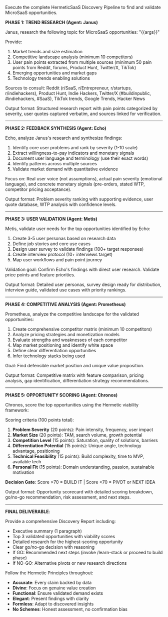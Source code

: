 Execute the complete HermeticSaaS Discovery Pipeline to find and validate MicroSaaS opportunities.

**PHASE 1: TREND RESEARCH (Agent: Janus)**

Janus, research the following topic for MicroSaaS opportunities: "{{args}}"

Provide:
1. Market trends and size estimation
2. Competitive landscape analysis (minimum 10 competitors)
3. User pain points extracted from multiple sources (minimum 50 pain points from Reddit, forums, Product Hunt, Twitter/X, TikTok)
4. Emerging opportunities and market gaps
5. Technology trends enabling solutions

Sources to consult: Reddit (r/SaaS, r/Entrepreneur, r/startups, r/indiehackers), Product Hunt, Indie Hackers, Twitter/X (#buildinpublic, #indiehackers, #SaaS), TikTok trends, Google Trends, Hacker News

Output format: Structured research report with pain points categorized by severity, user quotes captured verbatim, and sources linked for verification.

---

**PHASE 2: FEEDBACK SYNTHESIS (Agent: Echo)**

Echo, analyze Janus's research and synthesize findings:

1. Identify core user problems and rank by severity (1-10 scale)
2. Extract willingness-to-pay indicators and monetary signals
3. Document user language and terminology (use their exact words)
4. Identify patterns across multiple sources
5. Validate market demand with quantitative evidence

Focus on: Real user voice (not assumptions), actual pain severity (emotional language), and concrete monetary signals (pre-orders, stated WTP, competitor pricing acceptance).

Output format: Problem severity ranking with supporting evidence, user quote database, WTP analysis with confidence levels.

---

**PHASE 3: USER VALIDATION (Agent: Metis)**

Metis, validate user needs for the top opportunities identified by Echo:

1. Create 3-5 user personas based on research data
2. Define job stories and core use cases
3. Design user survey to validate findings (100+ target responses)
4. Create interview protocol (10+ interviews target)
5. Map user workflows and pain point journey

Validation goal: Confirm Echo's findings with direct user research. Validate price points and feature priorities.

Output format: Detailed user personas, survey design ready for distribution, interview guide, validated use cases with priority rankings.

---

**PHASE 4: COMPETITIVE ANALYSIS (Agent: Prometheus)**

Prometheus, analyze the competitive landscape for the validated opportunities:

1. Create comprehensive competitor matrix (minimum 10 competitors)
2. Analyze pricing strategies and monetization models
3. Evaluate strengths and weaknesses of each competitor
4. Map market positioning and identify white space
5. Define clear differentiation opportunities
6. Infer technology stacks being used

Goal: Find defensible market position and unique value proposition.

Output format: Competitive matrix with feature comparison, pricing analysis, gap identification, differentiation strategy recommendations.

---

**PHASE 5: OPPORTUNITY SCORING (Agent: Chronos)**

Chronos, score the top opportunities using the Hermetic viability framework:

Scoring criteria (100 points total):
1. **Problem Severity** (20 points): Pain intensity, frequency, user impact
2. **Market Size** (20 points): TAM, search volume, growth potential
3. **Competition Level** (15 points): Saturation, quality of solutions, barriers
4. **Differentiation Potential** (15 points): Unique angle, technology advantage, positioning
5. **Technical Feasibility** (15 points): Build complexity, time to MVP, available tech
6. **Personal Fit** (15 points): Domain understanding, passion, sustainable motivation

**Decision Gate**: Score >70 = BUILD IT | Score <70 = PIVOT or NEXT IDEA

Output format: Opportunity scorecard with detailed scoring breakdown, go/no-go recommendation, risk assessment, and next steps.

---

**FINAL DELIVERABLE**:

Provide a comprehensive Discovery Report including:
- Executive summary (1 paragraph)
- Top 3 validated opportunities with viability scores
- Detailed research for the highest-scoring opportunity
- Clear go/no-go decision with reasoning
- If GO: Recommended next steps (invoke /learn-stack or proceed to build phase)
- If NO-GO: Alternative pivots or new research directions

Follow the Hermetic Principles throughout:
- **Accurate**: Every claim backed by data
- **Divine**: Focus on genuine value creation
- **Functional**: Ensure validated demand exists
- **Elegant**: Present findings with clarity
- **Formless**: Adapt to discovered insights
- **No Schemes**: Honest assessment, no confirmation bias
